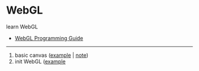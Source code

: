 # WebGL
learn WebGL

- [WebGL Programming Guide](https://sites.google.com/site/webglbook/)

-----

1. basic canvas ([example](00_canvas.html) | [note](doc/00_canvas.md))
2. init WebGL ([example](01_init_webgl.html)
